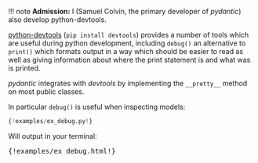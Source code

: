 !!! note
    **Admission:** I (Samuel Colvin, the primary developer of *pydantic*) also develop python-devtools.
    
[python-devtools](https://python-devtools.helpmanual.io/) (`pip install devtools`) provides a number of tools which
are useful during python development, including `debug()` an alternative to `print()` which formats output in a way
which should be easier to read as well as giving information about where the print statement is and what was is printed.

*pydantic* integrates with *devtools* by implementing the `__pretty__` method on most public classes.

In particular `debug()` is useful when inspecting models:


```py
{!examples/ex_debug.py!}
```

Will output in your terminal:

<div class="terminal">
<!-- generate examples/ex_debug.html with 
      PY_DEVTOOLS_HIGHLIGHT=true python docs/examples/ex_debug.py | ansi2html -p > docs/examples/ex_debug.html
-->
<pre class="terminal-content">
{!examples/ex_debug.html!}
</pre>
</div>
